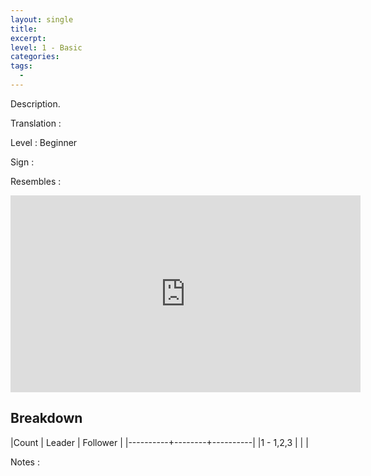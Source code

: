 ```yaml
---
layout: single
title: 
excerpt: 
level: 1 - Basic
categories: 
tags: 
  - 
---
```


Description.

Translation
:  

Level
: Beginner

Sign
: 

Resembles
: 

<iframe width="560" height="315"  src="https://www.youtube-nocookie.com/embed/AViak0tRjZY?rel=0" frameborder="0" allowfullscreen></iframe>


## Breakdown

|Count     | Leader | Follower |
|----------+--------+----------|
|1 - 1,2,3 |  |  |

Notes
:    